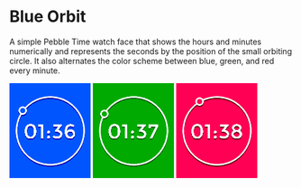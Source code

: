 # Blue Orbit

A simple Pebble Time watch face that shows the hours and minutes numerically and
represents the seconds by the position of the small orbiting circle. It also
alternates the color scheme between blue, green, and red every minute.

![Blue Screenshot](resources/images/screenshots/blue.png)
![Green Screenshot](resources/images/screenshots/green.png)
![Red Screenshot](resources/images/screenshots/red.png)
